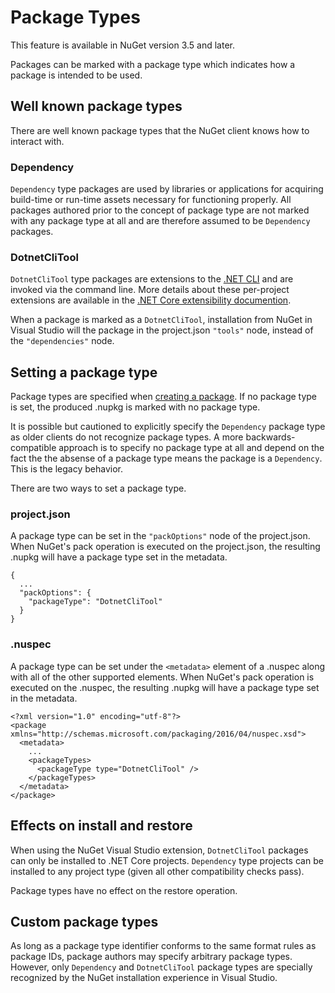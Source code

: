﻿# Package Types

<div class="block-callout-warning">
This feature is available in NuGet version 3.5 and later.
</div>

Packages can be marked with a package type which indicates how a package is intended to be used.

## Well known package types

There are well known package types that the NuGet client knows how to interact with.

### Dependency

`Dependency` type packages are used by libraries or applications for acquiring build-time or run-time assets necessary
for functioning properly. All packages authored prior to the concept of package type are not marked with any package
type at all and are therefore assumed to be `Dependency` packages.

### DotnetCliTool

`DotnetCliTool` type packages are extensions to the [.NET CLI](https://docs.microsoft.com/en-us/dotnet/articles/core/tools/index)
and are invoked via the command line. More details about these per-project extensions are available in the 
[.NET Core extensibility documention](https://docs.microsoft.com/en-us/dotnet/articles/core/tools/extensibility#per-project-based-extensibility).

When a package is marked as a `DotnetCliTool`, installation from NuGet in Visual Studio will the package in the
project.json `"tools"` node, instead of the `"dependencies"` node.

## Setting a package type

Package types are specified when [creating a package](/docs/create-packages/creating%20a%20package). If no package type
is set, the produced .nupkg is marked with no package type.

It is possible but cautioned to explicitly specify the `Dependency` package type as older clients do not recognize
package types. A more backwards-compatible approach is to specify no package type at all and depend on the fact the
the absense of a package type means the package is a `Dependency`. This is the legacy behavior.

There are two ways to set a package type.

### project.json

A package type can be set in the `"packOptions"` node of the project.json. When NuGet's pack operation is executed on
the project.json, the resulting .nupkg will have a package type set in the metadata.

	{
	  ...
	  "packOptions": {
		"packageType": "DotnetCliTool"
	  }
	}

### .nuspec

A package type can be set under the `<metadata>` element of a .nuspec along with all of the other supported elements.
When NuGet's pack operation is executed on the .nuspec, the resulting .nupkg will have a package type set in the
metadata.

	<?xml version="1.0" encoding="utf-8"?>
	<package xmlns="http://schemas.microsoft.com/packaging/2016/04/nuspec.xsd">
	  <metadata>
		...
		<packageTypes>
		  <packageType type="DotnetCliTool" />
		</packageTypes>
	  </metadata>
	</package>

## Effects on install and restore

When using the NuGet Visual Studio extension, `DotnetCliTool` packages can only be installed to .NET Core projects.
`Dependency` type projects can be installed to any project type (given all other compatibility checks pass).

Package types have no effect on the restore operation.

## Custom package types

As long as a package type identifier conforms to the same format rules as package IDs, package authors may specify
arbitrary package types. However, only `Dependency` and `DotnetCliTool` package types are specially recognized by the
NuGet installation experience in Visual Studio.
